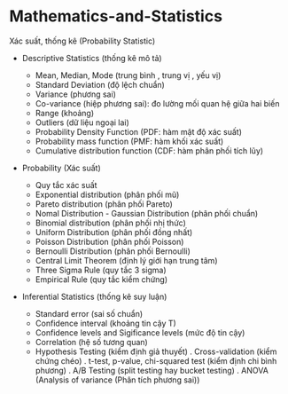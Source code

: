 # Mathematics-and-Statistics

Xác suất, thống kê (Probability Statistic)
- Descriptive Statistics (thống kê mô tả)
  + Mean, Median, Mode (trung bình , trung vị , yếu vị)
  + Standard Deviation (độ lệch chuẩn)
  + Variance (phương sai)
  + Co-variance (hiệp phương sai): đo lường mối quan hệ giữa hai biến
  + Range (khoảng)
  + Outliers (dữ liệu ngoại lai)
  + Probability Density Function (PDF: hàm mật độ xác suất)
  + Probability mass function (PMF: hàm khối xác suất)
  + Cumulative distribution function (CDF: hàm phân phối tích lũy)

- Probability (Xác suất)
  + Quy tắc xác suất
  + Exponential distribution (phân phối mũ)
  + Pareto distribution (phân phối Pareto)
  + Nomal Distribution - Gaussian Distribution (phân phối chuẩn)
  + Binomial distribution (phân phối nhị thức)
  + Uniform Distribution (phân phối đồng nhất)
  + Poisson Distribution (phân phối Poisson)
  + Bernoulli Distribution (phân phối Bernoulli)
  + Central Limit Theorem (định lý giới hạn trung tâm)
  + Three Sigma Rule (quy tắc 3 sigma)
  + Empirical Rule (quy tắc kiểm chứng)

- Inferential Statistics (thống kê suy luận)
  + Standard error (sai số chuẩn)
  + Confidence interval (khoảng tin cậy T)
  + Confidence levels and Sigificance levels (mức độ tin cậy)
  + Correlation (hệ số tương quan)
  + Hypothesis Testing (kiểm định giả thuyết)
    . Cross-validation (kiểm chứng chéo)
    . t-test, p-value, chi-squared test (kiểm định chi bình phương)
    . A/B Testing (split testing hay bucket testing)
    . ANOVA (Analysis of variance (Phân tích phương sai))

